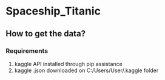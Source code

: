 # Spaceship_Titanic

## How to get the data?
### Requirements
1. kaggle API installed through pip assistance
2. kaggle .json downloaded on C:/Users/User/.kaggle folder
